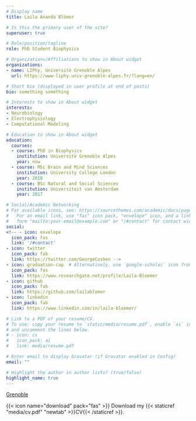 ```yaml
---
# Display name
title: Laila Ananda Blömer

# Is this the primary user of the site?
superuser: true

# Role/position/tagline
role: PhD Student Biophysics

# Organizations/Affiliations to show in About widget
organizations:
- name: LIPhy, Université Grenoble Alpes
  url: https://www-liphy.univ-grenoble-alpes.fr/?lang=en/

# Short bio (displayed in user profile at end of posts)
bio: something something 

# Interests to show in About widget
interests:
- Neurobiology 
- Electrophysiology 
- Computational Modeling 

# Education to show in About widget
education:
  courses:
  - course: PhD in Biophysics
    institution: Université Grenoble Alpes
    year: now
  - course: MSc Brain and Mind Sciences
    institution: University College London
    year: 2018
  - course: BSc Natural and Social Sciences
    institution: Universiteit van Amsterdam
    year: 2017

# Social/Academic Networking
# For available icons, see: https://sourcethemes.com/academic/docs/page-builder/#icons
#   For an email link, use "fas" icon pack, "envelope" icon, and a link in the
#   form "mailto:your-email@example.com" or "/#contact" for contact widget.
social:
<!-- - icon: envelope
  icon_pack: fas
  link: '/#contact'
- icon: twitter
  icon_pack: fab
  link: https://twitter.com/GeorgeCushen -->
- icon: graduation-cap  # Alternatively, use `google-scholar` icon from `ai` icon pack
  icon_pack: fas
  link: https://www.researchgate.net/profile/Laila-Bloemer
- icon: github
  icon_pack: fab
  link: https://github.com/lailablomer
- icon: linkedin
  icon_pack: fab
  link: https://www.linkedin.com/in/laila-bloemer/

# Link to a PDF of your resume/CV.
# To use: copy your resume to `static/media/resume.pdf`, enable `ai` icons in `params.toml`, 
# and uncomment the lines below.
# - icon: cv
#   icon_pack: ai
#   link: media/resume.pdf

# Enter email to display Gravatar (if Gravatar enabled in Config)
email: ""

# Highlight the author in author lists? (true/false)
highlight_name: true
---
```


[Grenoble](https://www.grenoblealpesmetropole.fr/)

{{< icon name="download" pack="fas" >}} Download my {{< staticref "media/cv.pdf" "newtab" >}}CV{{< /staticref >}}.
